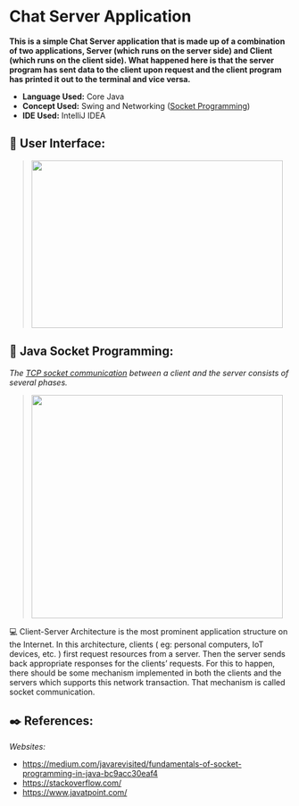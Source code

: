 # Chat Server Application

**This is a simple Chat Server application that is made up of a combination of two applications, Server (which runs on the server side) and Client (which runs on the client side).
What happened here is that the server program has sent data to the client upon request and the client program has printed it out to the terminal and vice versa.**

* **Language Used:** Core Java
* **Concept Used:** Swing and Networking ([Socket Programming](https://www.javatpoint.com/socket-programming))
* **IDE Used:** IntelliJ IDEA

## 🔽 User Interface:
> <img src = "https://user-images.githubusercontent.com/61617780/115395659-bd540800-a201-11eb-80e5-5ef3f4e5a3ea.jpeg" width="450" height="300">

## :arrow_down_small: Java Socket Programming:
*The [TCP socket communication](https://docs.intersystems.com/irislatest/csp/docbook/DocBook.UI.Page.cls?KEY=GIOD_TCP) between a client and the server consists of several phases.*
> <img src = "https://user-images.githubusercontent.com/61617780/122550218-0c2aec00-d051-11eb-9849-7c64ac00314f.png" width="450" height="400">

:computer: Client-Server Architecture is the most prominent application structure on the Internet. In this architecture, clients ( eg: personal computers, IoT devices, etc. ) first request resources from a server. Then the server sends back appropriate responses for the clients’ requests. For this to happen, there should be some mechanism implemented in both the clients and the servers which supports this network transaction. That mechanism is called socket communication.

## :black_nib: References:
*Websites:* 
* https://medium.com/javarevisited/fundamentals-of-socket-programming-in-java-bc9acc30eaf4
* https://stackoverflow.com/
* https://www.javatpoint.com/
